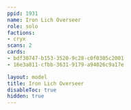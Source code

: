 ```yaml
---
ppid: 1931
name: Iron Lich Overseer
role: solo
factions:
- cryx
scans: 2
cards:
- bdf30747-b153-3520-9c28-c0f0305c2001
- 16e3a811-cfbb-3631-9179-a94026c9a17e

layout: model
title: Iron Lich Overseer
disableToc: true
hidden: true
---
```

